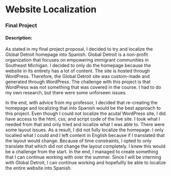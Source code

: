 <!DOCTYPE html>
<html>
<head>
	<title>Final Project</title>
</head>
<body>
	<h1>Website Localization</h1>
	<h3>Final Project</h3>
	<h4>Description:</h4>
	<p>As stated in my final project proposal, I decided to try and localize the Global Detroit homepage into Spanish. Global Detroit is a non-profit organization that focuses on empowering immigrant communities in Southeast Michigan. I decided to only do the homepage because the website in its entirety has a lot of content. The site is hosted through WordPress. Therefore, the Global Detroit site was custom-made and generated through WordPress. The challenge with this project is that WordPress was not something that was covered in the course. I had to do my own research, but there were some unforseen issues.</p>
	<p>In the end, with advice from my professor, I decided that re-creating the homepage and localizing that into Spanish would be the best approach to this project. Even though I could not localize the acutal WordPress site, I did have access to the html, css, and script code of the live site. I took what I needed from that and only tried and localize what I was able to. There were some layout issues. As a result, I did not fully localize the homepage. I only localied what I could and I left content in English because if I translated that the layout would change. Because of time constraints, I opted to only translate that which did not change the layout completely. I knew this would be a challenge from the start. In the end, I managed to create something that I can continue working with over the summer. Since I will be interning with Global Detroit, I can continue working and hopefullly be able to localize the entire website into Spanish.</p>
</body>
</html>